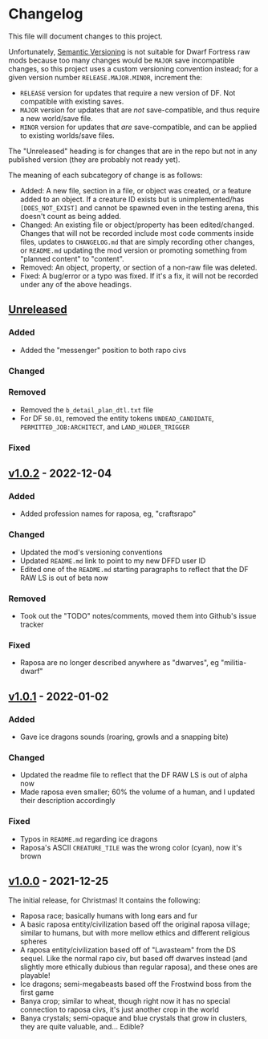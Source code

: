 # Changelog
This file will document changes to this project.

Unfortunately, [Semantic Versioning](https://semver.org/) is not suitable for Dwarf Fortress raw mods because too many changes would be `MAJOR` save incompatible changes, so this project uses a custom versioning convention instead; for a given version number `RELEASE.MAJOR.MINOR`, increment the:
- `RELEASE` version for updates that require a new version of DF. Not compatible with existing saves.
- `MAJOR` version for updates that are _not_ save-compatible, and thus require a new world/save file.
- `MINOR` version for updates that _are_ save-compatible, and can be applied to existing worlds/save files.

The "Unreleased" heading is for changes that are in the repo but not in any published version (they are probably not ready yet).

The meaning of each subcategory of change is as follows:
- Added: A new file, section in a file, or object was created, or a feature added to an object. If a creature ID exists but is unimplemented/has `[DOES_NOT_EXIST]` and cannot be spawned even in the testing arena, this doesn't count as being added.
- Changed: An existing file or object/property has been edited/changed. Changes that will not be recorded include most code comments inside files, updates to `CHANGELOG.md` that are simply recording other changes, or `README.md` updating the mod version or promoting something from "planned content" to "content".
- Removed: An object, property, or section of a non-raw file was deleted.
- Fixed: A bug/error or a typo was fixed. If it's a fix, it will not be recorded under any of the above headings.

## [Unreleased]

### Added
- Added the "messenger" position to both rapo civs

### Changed

### Removed
- Removed the `b_detail_plan_dtl.txt` file
- For DF `50.01`, removed the entity tokens `UNDEAD_CANDIDATE`, `PERMITTED_JOB:ARCHITECT`, and `LAND_HOLDER_TRIGGER`

### Fixed

## [v1.0.2] - 2022-12-04

### Added
- Added profession names for raposa, eg, "craftsrapo"

### Changed
- Updated the mod's versioning conventions
- Updated `README.md` link to point to my new DFFD user ID
- Edited one of the `README.md` starting paragraphs to reflect that the DF RAW LS is out of beta now

### Removed
- Took out the "TODO" notes/comments, moved them into Github's issue tracker

### Fixed
- Raposa are no longer described anywhere as "dwarves", eg "militia-dwarf"

## [v1.0.1] - 2022-01-02
### Added
- Gave ice dragons sounds (roaring, growls and a snapping bite)

### Changed
- Updated the readme file to reflect that the DF RAW LS is out of alpha now
- Made raposa even smaller; 60% the volume of a human, and I updated their description accordingly

### Fixed
- Typos in `README.md` regarding ice dragons
- Raposa's ASCII `CREATURE_TILE` was the wrong color (cyan), now it's brown

## [v1.0.0] - 2021-12-25
The initial release, for Christmas! It contains the following:
- Raposa race; basically humans with long ears and fur
- A basic raposa entity/civilization based off the original raposa village; similar to humans, but with more mellow ethics and different religious spheres
- A raposa entity/civilization based off of "Lavasteam" from the DS sequel. Like the normal rapo civ, but based off dwarves instead (and slightly more ethically dubious than regular raposa), and these ones are playable!
- Ice dragons; semi-megabeasts based off the Frostwind boss from the first game
- Banya crop; similar to wheat, though right now it has no special connection to raposa civs, it's just another crop in the world
- Banya crystals; semi-opaque and blue crystals that grow in clusters, they are quite valuable, and... Edible?

<!--Links-->
[Unreleased]: https://github.com/Crabman-DF-Mods/rapo-fortress/compare/v1.0.2...HEAD
[v1.0.2]: https://github.com/Crabman-DF-Mods/rapo-fortress/compare/v1.0.1...v1.0.2
[v1.0.1]: https://github.com/Crabman-DF-Mods/rapo-fortress/compare/v1.0.0...v1.0.1
[v1.0.0]: https://github.com/Crabman-DF-Mods/rapo-fortress/releases/tag/v1.0.0
